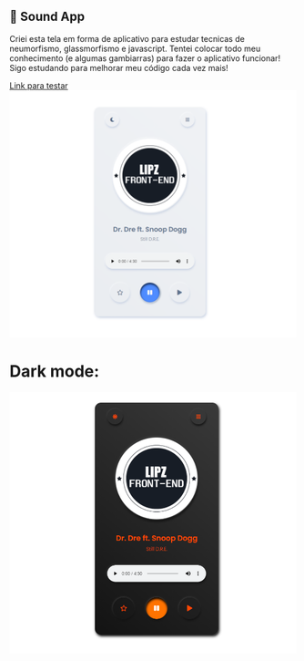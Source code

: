 ## 📱 Sound App
Criei esta tela em forma de aplicativo para estudar tecnicas de neumorfismo, glassmorfismo e javascript. Tentei colocar todo meu conhecimento (e algumas gambiarras) para fazer o aplicativo funcionar! Sigo estudando para melhorar meu código cada vez mais!

[Link para testar](https://lipzdev.github.io/Sound/)
![Preview 1](https://github.com/LipzDev/Sound/blob/main/img1.png)

# Dark mode:

![Preview 2](https://github.com/LipzDev/Sound/blob/main/img2.png)
